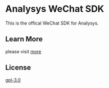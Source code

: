 # Analysys WeChat SDK

This is the offical WeChat SDK for Analysys.

## Learn More

please visit [more](https://docs.analysys.cn/ark/integration/sdk/wx)


## License

[gpl-3.0](https://www.gnu.org/licenses/gpl-3.0.txt)
